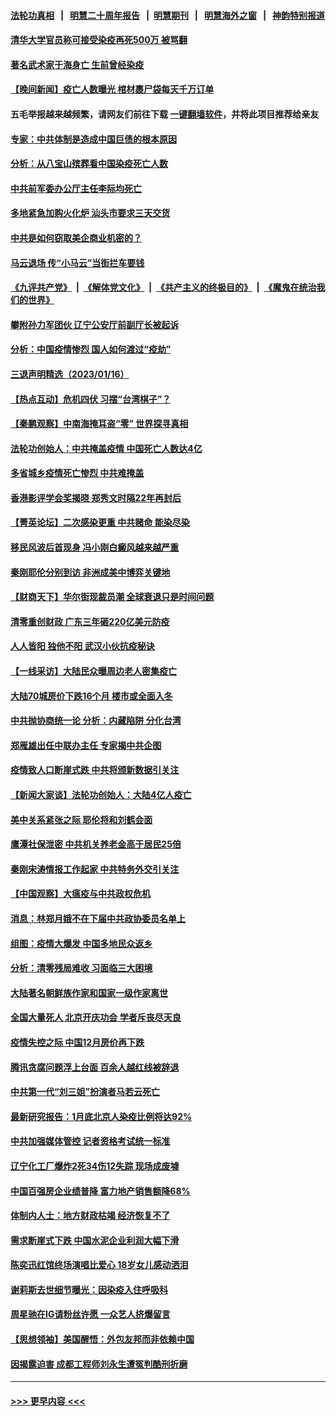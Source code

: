 #### [法轮功真相](https://github.com/gfw-breaker/truth/blob/master/README.md?t=0) &nbsp;&nbsp;|&nbsp;&nbsp; [明慧二十周年报告](https://github.com/gfw-breaker/mh-reports/blob/master/README.md?t=0) &nbsp;&nbsp;|&nbsp;&nbsp;[明慧期刊](https://github.com/gfw-breaker/mh-qikan) &nbsp;&nbsp;|&nbsp;&nbsp; [明慧海外之窗](https://github.com/gfw-breaker/mh-news/blob/master/README.md?t=0) &nbsp;&nbsp;|&nbsp;&nbsp; [神韵特别报道](https://github.com/gfw-breaker/mh-news/blob/master/shenyun.md?t=0)
#### [清华大学官员称可接受染疫再死500万 被骂翻](../pages/nsc413/n13909079.md?t=01171843) 
#### [著名武术家于海身亡 生前曾经染疫](../pages/nsc413/n13908853.md?t=01171843) 
#### [【晚间新闻】疫亡人数曝光 棺材裹尸袋每天千万订单](../pages/nsc413/n13908645.md?t=01171843) 
#### 五毛举报越来越频繁，请网友们前往下载 [一键翻墙软件](https://github.com/gfw-breaker/ssr-accounts)，并将此项目推荐给亲友
#### [专家：中共体制是造成中国巨债的根本原因](../pages/nsc413/n13908994.md?t=01171843) 
#### [分析：从八宝山殡葬看中国染疫死亡人数](../pages/nsc413/n13908998.md?t=01171843) 
#### [中共前军委办公厅主任李际均死亡](../pages/nsc413/n13908840.md?t=01171843) 
#### [多地紧急加购火化炉 汕头市要求三天交货](../pages/nsc413/n13908850.md?t=01171843) 
#### [中共是如何窃取美企商业机密的？](../pages/nsc413/n13908903.md?t=01171843) 
#### [马云退场 传“小马云”当街拦车要钱](../pages/nsc413/n13908826.md?t=01171843) 
#### [《九评共产党》](https://github.com/begood0513/9ping.md/blob/master/README.md) &nbsp;|&nbsp; [《解体党文化》](../../../../jtdwh.md/blob/master/README.md)  &nbsp;|&nbsp; [《共产主义的终极目的》](../../../../gczydzjmd.md/blob/master/README.md) &nbsp;|&nbsp; [《魔鬼在统治我们的世界》](../../../../mgztzwmdsj.md/blob/master/README.md) 
#### [攀附孙力军团伙 辽宁公安厅前副厅长被起诉](../pages/nsc413/n13908829.md?t=01171843) 
#### [分析：中国疫情惨烈 国人如何渡过“疫劫”](../pages/nsc413/n13904763.md?t=01171843) 
#### [三退声明精选（2023/01/16）](../pages/nsc413/n13908872.md?t=01171843) 
#### [【热点互动】危机四伏 习摆“台湾棋子”？](../pages/nsc413/n13908779.md?t=01171843) 
#### [【秦鹏观察】中南海掩耳盗“零” 世界探寻真相](../pages/nsc413/n13908711.md?t=01171843) 
#### [法轮功创始人：中共掩盖疫情 中国死亡人数达4亿](../pages/nsc413/n13907901.md?t=01171843) 
#### [多省城乡疫情死亡惨烈 中共难掩盖](../pages/nsc413/n13908652.md?t=01171843) 
#### [香港影评学会奖揭晓 郑秀文时隔22年再封后](../pages/nsc413/n13908749.md?t=01171843) 
#### [【菁英论坛】二次感染更重 中共赌命 能染尽染](../pages/nsc413/n13908608.md?t=01171843) 
#### [移民风波后首现身 冯小刚白癜风越来越严重](../pages/nsc413/n13908700.md?t=01171843) 
#### [秦刚耶伦分别到访 非洲成美中博弈关键地](../pages/nsc413/n13908708.md?t=01171843) 
#### [【财商天下】华尔街现裁员潮 全球衰退只是时间问题](../pages/nsc413/n13908684.md?t=01171843) 
#### [清零重创财政 广东三年砸220亿美元防疫](../pages/nsc413/n13908647.md?t=01171843) 
#### [人人皆阳 独他不阳 武汉小伙抗疫秘诀](../pages/nsc413/n13908649.md?t=01171843) 
#### [【一线采访】大陆民众曝周边老人密集疫亡](../pages/nsc413/n13908445.md?t=01171843) 
#### [大陆70城房价下跌16个月 楼市或全面入冬](../pages/nsc413/n13908344.md?t=01171843) 
#### [中共抛协商统一论 分析：内藏陷阱 分化台湾](../pages/nsc413/n13899447.md?t=01171843) 
#### [郑雁雄出任中联办主任 专家揭中共企图](../pages/nsc413/n13908617.md?t=01171843) 
#### [疫情致人口断崖式跌 中共将颁新数据引关注](../pages/nsc413/n13908588.md?t=01171843) 
#### [【新闻大家谈】法轮功创始人：大陆4亿人疫亡](../pages/nsc413/n13908519.md?t=01171843) 
#### [美中关系紧张之际 耶伦将和刘鹤会面](../pages/nsc413/n13908554.md?t=01171843) 
#### [鹰潭社保泄密 中共机关养老金高于居民25倍](../pages/nsc413/n13908521.md?t=01171843) 
#### [秦刚宋涛情报工作起家 中共特务外交引关注](../pages/nsc413/n13908439.md?t=01171843) 
#### [【中国观察】大瘟疫与中共政权危机](../pages/nsc413/n13908319.md?t=01171843) 
#### [消息：林郑月娥不在下届中共政协委员名单上](../pages/nsc413/n13908361.md?t=01171843) 
#### [组图：疫情大爆发 中国多地民众返乡](../pages/nsc413/n13908370.md?t=01171843) 
#### [分析：清零残局难收 习面临三大困境](../pages/nsc413/n13907775.md?t=01171843) 
#### [大陆著名朝鲜族作家和国家一级作家离世](../pages/nsc413/n13908269.md?t=01171843) 
#### [全国大量死人 北京开庆功会 学者斥丧尽天良](../pages/nsc413/n13907963.md?t=01171843) 
#### [疫情失控之际 中国12月房价再下跌](../pages/nsc413/n13908282.md?t=01171843) 
#### [腾讯贪腐问题浮上台面 百余人越红线被辞退](../pages/nsc413/n13908277.md?t=01171843) 
#### [中共第一代“刘三姐”扮演者马若云死亡](../pages/nsc413/n13908006.md?t=01171843) 
#### [最新研究报告：1月底北京人染疫比例将达92%](../pages/nsc413/n13908120.md?t=01171843) 
#### [中共加强媒体管控 记者资格考试统一标准](../pages/nsc413/n13908157.md?t=01171843) 
#### [辽宁化工厂爆炸2死34伤12失踪 现场成废墟](../pages/nsc413/n13907946.md?t=01171843) 
#### [中国百强房企业绩普降 富力地产销售额降68%](../pages/nsc413/n13907895.md?t=01171843) 
#### [体制内人士：地方财政枯竭 经济恢复不了](../pages/nsc413/n13907853.md?t=01171843) 
#### [需求断崖式下跌 中国水泥企业利润大幅下滑](../pages/nsc413/n13907801.md?t=01171843) 
#### [陈奕迅红馆终场演唱比爱心 18岁女儿感动洒泪](../pages/nsc413/n13907865.md?t=01171843) 
#### [谢莉斯去世细节曝光：因染疫入住呼吸科](../pages/nsc413/n13907796.md?t=01171843) 
#### [周星驰在IG请粉丝许愿 一众艺人挤爆留言](../pages/nsc413/n13907833.md?t=01171843) 
#### [【思想领袖】美国醒悟：外包友邦而非依赖中国](../pages/nsc413/n13881068.md?t=01171843) 
#### [因揭露迫害 成都工程师刘永生遭冤判酷刑折磨](../pages/nsc413/n13907678.md?t=01171843) 

----
#### [ >>> 更早内容 <<< ](../indexes/nsc413-earlier.md)

